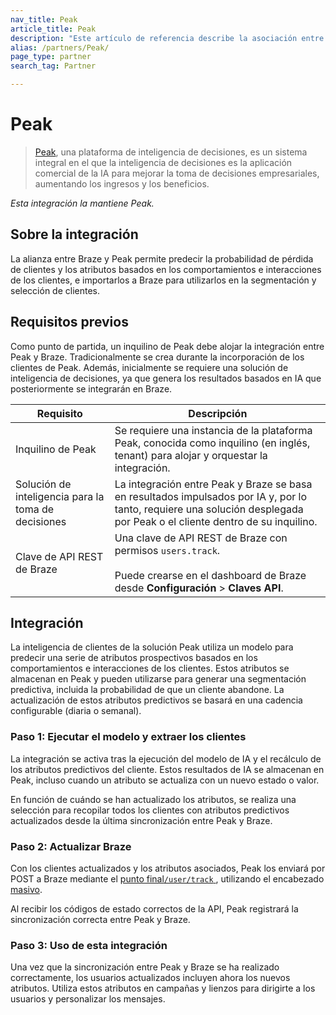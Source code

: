 ```yaml
---
nav_title: Peak
article_title: Peak
description: "Este artículo de referencia describe la asociación entre Braze y Peak, una plataforma de inteligencia de decisiones, que permite predecir la probabilidad de cancelación y los atributos basados en los comportamientos e interacciones de los clientes, e importarlos a Braze para utilizarlos en la segmentación y selección de clientes."
alias: /partners/Peak/
page_type: partner
search_tag: Partner

---
```


# Peak

> [Peak](https://platform.peak.ai/), una plataforma de inteligencia de decisiones, es un sistema integral en el que la inteligencia de decisiones es la aplicación comercial de la IA para mejorar la toma de decisiones empresariales, aumentando los ingresos y los beneficios.

_Esta integración la mantiene Peak._

## Sobre la integración

La alianza entre Braze y Peak permite predecir la probabilidad de pérdida de clientes y los atributos basados en los comportamientos e interacciones de los clientes, e importarlos a Braze para utilizarlos en la segmentación y selección de clientes. 

## Requisitos previos

Como punto de partida, un inquilino de Peak debe alojar la integración entre Peak y Braze. Tradicionalmente se crea durante la incorporación de los clientes de Peak. Además, inicialmente se requiere una solución de inteligencia de decisiones, ya que genera los resultados basados en IA que posteriormente se integrarán en Braze.

| Requisito | Descripción |
| ----------- | ----------- |
| Inquilino de Peak | Se requiere una instancia de la plataforma Peak, conocida como inquilino (en inglés, tenant) para alojar y orquestar la integración. |
| Solución de inteligencia para la toma de decisiones | La integración entre Peak y Braze se basa en resultados impulsados por IA y, por lo tanto, requiere una solución desplegada por Peak o el cliente dentro de su inquilino. |
| Clave de API REST de Braze | Una clave de API REST de Braze con permisos `users.track`. <br><br>Puede crearse en el dashboard de Braze desde **Configuración** > **Claves API**. |

## Integración

La inteligencia de clientes de la solución Peak utiliza un modelo para predecir una serie de atributos prospectivos basados en los comportamientos e interacciones de los clientes. Estos atributos se almacenan en Peak y pueden utilizarse para generar una segmentación predictiva, incluida la probabilidad de que un cliente abandone. La actualización de estos atributos predictivos se basará en una cadencia configurable (diaria o semanal).

### Paso 1: Ejecutar el modelo y extraer los clientes

La integración se activa tras la ejecución del modelo de IA y el recálculo de los atributos predictivos del cliente. Estos resultados de IA se almacenan en Peak, incluso cuando un atributo se actualiza con un nuevo estado o valor.

En función de cuándo se han actualizado los atributos, se realiza una selección para recopilar todos los clientes con atributos predictivos actualizados desde la última sincronización entre Peak y Braze.

### Paso 2: Actualizar Braze

Con los clientes actualizados y los atributos asociados, Peak los enviará por POST a Braze mediante el [punto final`/user/track` ][1], utilizando el encabezado [masivo]({{site.baseurl}}/api/endpoints/user_data/post_user_track/#making-bulk-updates).

Al recibir los códigos de estado correctos de la API, Peak registrará la sincronización correcta entre Peak y Braze.

### Paso 3: Uso de esta integración

Una vez que la sincronización entre Peak y Braze se ha realizado correctamente, los usuarios actualizados incluyen ahora los nuevos atributos. Utiliza estos atributos en campañas y lienzos para dirigirte a los usuarios y personalizar los mensajes.


[1]: {{site.baseurl}}/api/endpoints/user_data/post_user_track/
